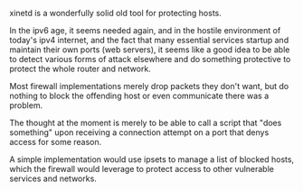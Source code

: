 xinetd is a wonderfully solid old tool for protecting hosts.

In the ipv6 age, it seems needed again, and in the hostile
environment of today's ipv4 internet, and the fact that
many essential services startup and maintain their own
ports (web servers), it seems like a good idea to
be able to detect various forms of attack elsewhere and do
something protective to protect the whole router and network.

Most firewall implementations merely drop packets
they don't want, but do nothing to block the offending
host or even communicate there was a problem.

The thought at the moment is merely to be able to
call a script that "does something" upon receiving
a connection attempt on a port that denys access
for some reason.

A simple implementation would use ipsets to manage
a list of blocked hosts, which the firewall would
leverage to protect access to other vulnerable
services and networks.

